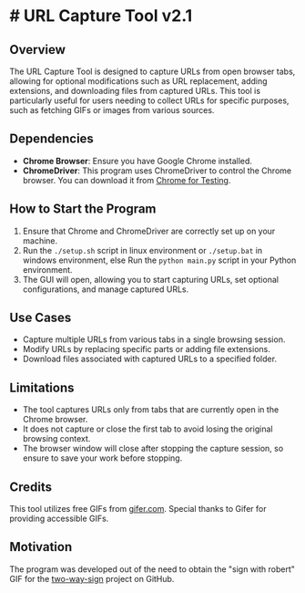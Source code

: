# # URL Capture Tool v2.1

## Overview
The URL Capture Tool is designed to capture URLs from open browser tabs, allowing for optional modifications such as URL replacement, adding extensions, and downloading files from captured URLs. This tool is particularly useful for users needing to collect URLs for specific purposes, such as fetching GIFs or images from various sources.

## Dependencies
- **Chrome Browser**: Ensure you have Google Chrome installed.
- **ChromeDriver**: This program uses ChromeDriver to control the Chrome browser. You can download it from [Chrome for Testing](https://googlechromelabs.github.io/chrome-for-testing/).

## How to Start the Program
1. Ensure that Chrome and ChromeDriver are correctly set up on your machine.
2. Run the `./setup.sh` script in linux environment or `./setup.bat` in windows environment, else Run the `python main.py` script in your Python environment.
3. The GUI will open, allowing you to start capturing URLs, set optional configurations, and manage captured URLs.

## Use Cases
- Capture multiple URLs from various tabs in a single browsing session.
- Modify URLs by replacing specific parts or adding file extensions.
- Download files associated with captured URLs to a specified folder.

## Limitations
- The tool captures URLs only from tabs that are currently open in the Chrome browser.
- It does not capture or close the first tab to avoid losing the original browsing context.
- The browser window will close after stopping the capture session, so ensure to save your work before stopping.

## Credits
This tool utilizes free GIFs from [gifer.com](https://gifer.com). Special thanks to Gifer for providing accessible GIFs.

## Motivation
The program was developed out of the need to obtain the "sign with robert" GIF for the [two-way-sign](https://github.com/minikzzie/two-way-sign) project on GitHub.
